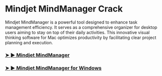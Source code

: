 # Mindjet MindManager Crack

Mindjet MindManager is a powerful tool designed to enhance task management efficiency. It serves as a comprehensive organizer for desktop users aiming to stay on top of their daily activities. This innovative visual thinking software for Mac optimizes productivity by facilitating clear project planning and execution. 

### [➤ ► Mindjet MindManager](https://softstech.click/dl/)

### [➤ ► Mindjet MindManager for Windows](https://softstech.click/dl/)
